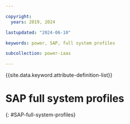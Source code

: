 ```yaml
---

copyright:
  years: 2019, 2024

lastupdated: "2024-06-10"

keywords: power, SAP, full system profiles

subcollection: power-iaas

---
```


{{site.data.keyword.attribute-definition-list}}

# SAP full system profiles
{: #SAP-full-system-profiles}




